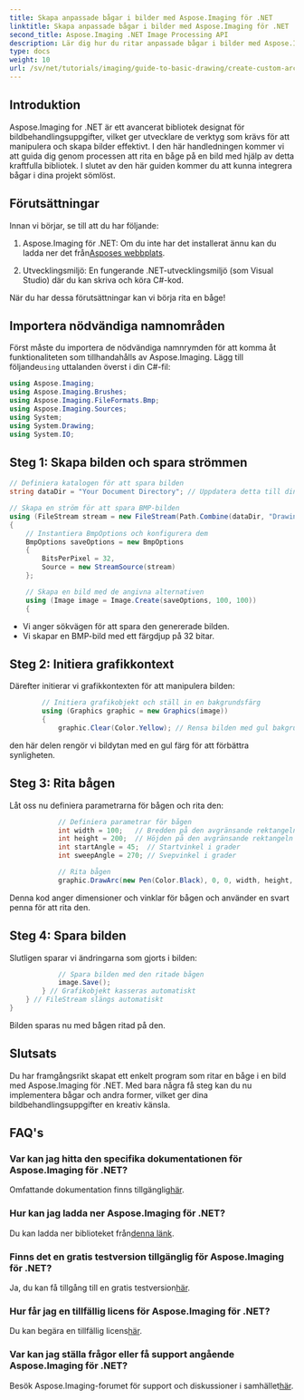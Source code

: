 ```yaml
---
title: Skapa anpassade bågar i bilder med Aspose.Imaging för .NET
linktitle: Skapa anpassade bågar i bilder med Aspose.Imaging för .NET
second_title: Aspose.Imaging .NET Image Processing API
description: Lär dig hur du ritar anpassade bågar i bilder med Aspose.Imaging för .NET. Följ steg-för-steg-instruktioner för att ställa in din bild, initiera grafikkontexten, definiera bågparametrar och spara den slutliga utgången.
type: docs
weight: 10
url: /sv/net/tutorials/imaging/guide-to-basic-drawing/create-custom-arc-in-images/
---
```

## Introduktion

Aspose.Imaging for .NET är ett avancerat bibliotek designat för bildbehandlingsuppgifter, vilket ger utvecklare de verktyg som krävs för att manipulera och skapa bilder effektivt. I den här handledningen kommer vi att guida dig genom processen att rita en båge på en bild med hjälp av detta kraftfulla bibliotek. I slutet av den här guiden kommer du att kunna integrera bågar i dina projekt sömlöst.

## Förutsättningar

Innan vi börjar, se till att du har följande:

1.  Aspose.Imaging för .NET: Om du inte har det installerat ännu kan du ladda ner det från[Asposes webbplats](https://releases.aspose.com/imaging/net/).

2. Utvecklingsmiljö: En fungerande .NET-utvecklingsmiljö (som Visual Studio) där du kan skriva och köra C#-kod.

När du har dessa förutsättningar kan vi börja rita en båge!

## Importera nödvändiga namnområden

 Först måste du importera de nödvändiga namnrymden för att komma åt funktionaliteten som tillhandahålls av Aspose.Imaging. Lägg till följande`using` uttalanden överst i din C#-fil:

```csharp
using Aspose.Imaging;
using Aspose.Imaging.Brushes;
using Aspose.Imaging.FileFormats.Bmp;
using Aspose.Imaging.Sources;
using System;
using System.Drawing;
using System.IO;
```

## Steg 1: Skapa bilden och spara strömmen

```csharp
// Definiera katalogen för att spara bilden
string dataDir = "Your Document Directory"; // Uppdatera detta till din önskade sökväg

// Skapa en ström för att spara BMP-bilden
using (FileStream stream = new FileStream(Path.Combine(dataDir, "DrawingArc_out.bmp"), FileMode.Create))
{
    // Instantiera BmpOptions och konfigurera dem
    BmpOptions saveOptions = new BmpOptions
    {
        BitsPerPixel = 32,
        Source = new StreamSource(stream)
    };

    // Skapa en bild med de angivna alternativen
    using (Image image = Image.Create(saveOptions, 100, 100))
    {
```

- Vi anger sökvägen för att spara den genererade bilden.
- Vi skapar en BMP-bild med ett färgdjup på 32 bitar.

## Steg 2: Initiera grafikkontext

Därefter initierar vi grafikkontexten för att manipulera bilden:

```csharp
        // Initiera grafikobjekt och ställ in en bakgrundsfärg
        using (Graphics graphic = new Graphics(image))
        {
            graphic.Clear(Color.Yellow); // Rensa bilden med gul bakgrund
```

den här delen rengör vi bildytan med en gul färg för att förbättra synligheten.

## Steg 3: Rita bågen

Låt oss nu definiera parametrarna för bågen och rita den:

```csharp
            // Definiera parametrar för bågen
            int width = 100;   // Bredden på den avgränsande rektangeln
            int height = 200;  // Höjden på den avgränsande rektangeln
            int startAngle = 45;  // Startvinkel i grader
            int sweepAngle = 270; // Svepvinkel i grader

            // Rita bågen
            graphic.DrawArc(new Pen(Color.Black), 0, 0, width, height, startAngle, sweepAngle);
```

Denna kod anger dimensioner och vinklar för bågen och använder en svart penna för att rita den.

## Steg 4: Spara bilden

Slutligen sparar vi ändringarna som gjorts i bilden:

```csharp
            // Spara bilden med den ritade bågen
            image.Save();
        } // Grafikobjekt kasseras automatiskt
    } // FileStream slängs automatiskt
}
```

Bilden sparas nu med bågen ritad på den.

## Slutsats

Du har framgångsrikt skapat ett enkelt program som ritar en båge i en bild med Aspose.Imaging för .NET. Med bara några få steg kan du nu implementera bågar och andra former, vilket ger dina bildbehandlingsuppgifter en kreativ känsla.

## FAQ's

### Var kan jag hitta den specifika dokumentationen för Aspose.Imaging för .NET?

 Omfattande dokumentation finns tillgänglig[här](https://reference.aspose.com/imaging/net/).

### Hur kan jag ladda ner Aspose.Imaging för .NET?

 Du kan ladda ner biblioteket från[denna länk](https://releases.aspose.com/imaging/net/).

### Finns det en gratis testversion tillgänglig för Aspose.Imaging för .NET?

 Ja, du kan få tillgång till en gratis testversion[här](https://releases.aspose.com/).

### Hur får jag en tillfällig licens för Aspose.Imaging för .NET?

 Du kan begära en tillfällig licens[här](https://purchase.conholdate.com/temporary-license/).

### Var kan jag ställa frågor eller få support angående Aspose.Imaging för .NET?

 Besök Aspose.Imaging-forumet för support och diskussioner i samhället[här](https://forum.aspose.com/).
